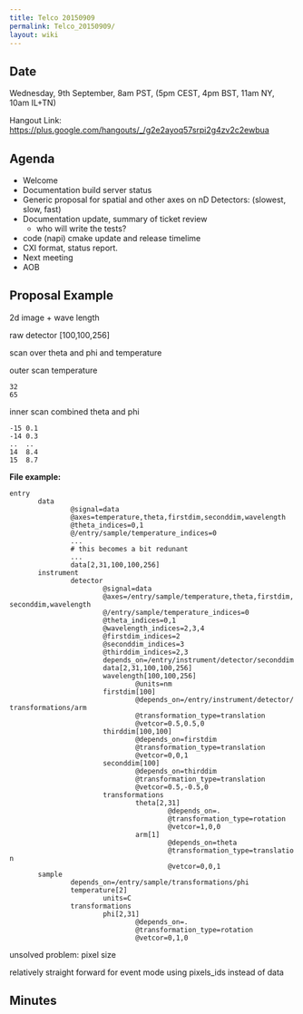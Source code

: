 ```yaml
---
title: Telco 20150909
permalink: Telco_20150909/
layout: wiki
---
```


Date
----

Wednesday, 9th September, 8am PST, (5pm CEST, 4pm BST, 11am NY, 10am
IL+TN)

Hangout Link:
<https://plus.google.com/hangouts/_/g2e2ayoq57srpi2g4zv2c2ewbua>

Agenda
------

-   Welcome
-   Documentation build server status
-   Generic proposal for spatial and other axes on nD Detectors:
    (slowest, slow, fast)
-   Documentation update, summary of ticket review
    -   who will write the tests?
-   code (napi) cmake update and release timelime
-   CXI format, status report.
-   Next meeting
-   AOB

Proposal Example
----------------

2d image + wave length

raw detector \[100,100,256\]

scan over theta and phi and temperature

outer scan temperature

`32 `  
`65`

inner scan combined theta and phi

`-15 0.1`  
`-14 0.3`  
`..  ..`  
`14  8.4`  
`15  8.7`

**File example:**

`entry`  
`       data`  
`               @signal=data`  
`               @axes=temperature,theta,firstdim,seconddim,wavelength`  
`               @theta_indices=0,1`  
`               @/entry/sample/temperature_indices=0`  
`               ...`  
`               # this becomes a bit redunant`  
`               ...`  
`               data[2,31,100,100,256]`  
`       instrument`  
`               detector`  
`                       @signal=data`  
`                       @axes=/entry/sample/temperature,theta,firstdim,seconddim,wavelength`  
`                       @/entry/sample/temperature_indices=0`  
`                       @theta_indices=0,1`  
`                       @wavelength_indices=2,3,4`  
`                       @firstdim_indices=2`  
`                       @seconddim_indices=3`  
`                       @thirddim_indices=2,3`  
`                       depends_on=/entry/instrument/detector/seconddim`  
`                       data[2,31,100,100,256]`  
`                       wavelength[100,100,256]`  
`                               @units=nm`  
`                       firstdim[100]`  
`                               @depends_on=/entry/instrument/detector/transformations/arm`  
`                               @transformation_type=translation`  
`                               @vetcor=0.5,0.5,0`  
`                       thirddim[100,100]`  
`                               @depends_on=firstdim`  
`                               @transformation_type=translation`  
`                               @vetcor=0,0,1`  
`                       seconddim[100]`  
`                               @depends_on=thirddim`  
`                               @transformation_type=translation`  
`                               @vetcor=0.5,-0.5,0`  
`                       transformations`  
`                               theta[2,31]`  
`                                       @depends_on=.`  
`                                       @transformation_type=rotation`  
`                                       @vetcor=1,0,0`  
`                               arm[1]`  
`                                       @depends_on=theta`  
`                                       @transformation_type=translation`  
`                                       @vetcor=0,0,1`  
`       sample`  
`               depends_on=/entry/sample/transformations/phi`  
`               temperature[2]`  
`                       units=C`  
`               transformations`  
`                       phi[2,31]`  
`                               @depends_on=.`  
`                               @transformation_type=rotation`  
`                               @vetcor=0,1,0`

unsolved problem: pixel size

relatively straight forward for event mode using pixels\_ids instead of
data

Minutes
-------
